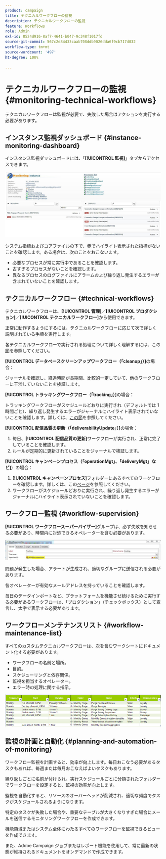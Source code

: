 ```yaml
---
product: campaign
title: テクニカルワークフローの監視
description: テクニカルワークフローの監視
feature: Workflows
role: Admin
exl-id: 8524d916-8af7-4641-b047-9c348f1017fd
source-git-commit: 567c2e84433caab708ddb9026dda6f9cb717d032
workflow-type: tm+mt
source-wordcount: '497'
ht-degree: 100%

---
```


# テクニカルワークフローの監視 {#monitoring-technical-workflows}

テクニカルワークフローは監視が必要で、失敗した場合はアクションを実行する必要があります。

## インスタンス監視ダッシュボード {#instance-monitoring-dashboard}

インスタンス監視ダッシュボードには、「**[!UICONTROL 監視]**」タブからアクセスできます。

![](assets/monitoring_technical_workflows1.png)

システム指標およびコアファイルの下で、赤でハイライト表示された指標がないことを確認します。ある場合は、次のことをおこないます。

* 必要なプロセスが常に実行中であることを確認します。
* 古すぎるプロセスがないことを確認します。
* 異なるプロセスのログファイルにアラームおよび繰り返し発生するエラーが含まれていないことを確認します。

## テクニカルワークフロー {#technical-workflows}

テクニカルワークフローは、**[!UICONTROL 管理]**／**[!UICONTROL プロダクション]**／**[!UICONTROL テクニカルワークフロー]**&#x200B;から使用できます。

正常に動作するようにするには、テクニカルワークフローに応じて次で詳しく説明されている手順を実行します。

各テクニカルワークフローで実行される処理について詳しく理解するには、この[節](technical-workflows.md)を参照してください。

**[!UICONTROL データベースクリーンアップワークフロー（「cleanup」）]**&#x200B;の場合：

ジャーナルを確認し、経過時間が長期間、比較的一定していて、他のワークフローに干渉していないことを検証します。

**[!UICONTROL トラッキングワークフロー（「tracking」）]**&#x200B;の場合：

トラッキングワークフローがスケジュールどおりに実行され（デフォルトでは 1 時間ごと）、繰り返し発生するエラーがジャーナルにハイライト表示されていないことを確認します。詳しくは、[この節](delivery.md)を参照してください。

**[!UICONTROL 配信品質の更新（「deliverabilityUpdate」）]**&#x200B;の場合：

1. 毎日、**[!UICONTROL 配信品質の更新]**&#x200B;ワークフローが実行され、正常に完了していることを確認します。
1. ルールが定期的に更新されていることをジャーナルで検証します。

**[!UICONTROL キャンペーンプロセス（「operationMgt」、「deliveryMgt」など]**）の場合：

1. **[!UICONTROL キャンペーンプロセス]**&#x200B;フォルダーにあるすべてのワークフローを確認します。詳しくは、この[ページ](technical-workflows.md)を参照してください。
1. ワークフローがスケジュールどおりに実行され、繰り返し発生するエラーがジャーナルにハイライト表示されていないことを確認します。

## ワークフロー監視 {#workflow-supervision}

**[!UICONTROL ワークフロースーパーバイザー]**&#x200B;グループは、必ず失敗を知らせる必要があり、時間内に対処できるオペレーターを含む必要があります。

![](assets/monitoring_technical_workflows3.png)

問題が発生した場合、アラートが生成され、適切なグループに送信される必要があります。

各オペレーターが有効なメールアドレスを持っていることを確認します。

毎日のデータインポートなど、プラットフォームを機能させ続けるために実行する必要があるワークフローは、「プロダクション」（チェックボックス）として宣言し、太字で表示する必要があります。

## ワークフローメンテナンスリスト {#workflow-maintenance-list}

すべてのカスタムテクニカルワークフローは、次を含むワークシートにドキュメント化する必要があります。

* ワークフローの名前と場所。
* 目的。
* スケジューリングと依存関係。
* 監視を担当するオペレーター。
* エラー時の処理に関する指示。

![](assets/monitoring_technical_workflows4.png)

## 監視の計画と自動化 {#planning-and-automation-of-monitoring}

ワークフロー監視を計画すると、効率が向上します。毎日おこなう必要があるタスクもあれば、毎週または毎月おこなえばよいタスクもあります。

繰り返しごとに名前が付けられ、実行スケジュールごとに分類されたフォルダーでワークフローを設定すると、監視の効率が向上します。

監視を自動化すると、リソースのオーバーヘッドが削減され、適切な頻度でタスクがスケジュールされるようになります。

特定のタスクが失敗した場合や、重要なテーブルが大きくなりすぎた場合にメールを送信するモニタリングワークフローを作成できます。

機能領域またはシステム全体にわたるすべてのワークフローを監視できるビューを作成できます。

また、Adobe Campaign ジョブまたはレポート機能を使用して、常に最新の状態が維持されるドキュメントをオンデマンドで作成できます。
